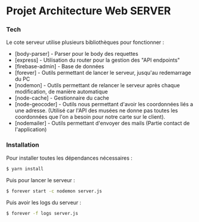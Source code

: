 # Projet Architecture Web SERVER

### Tech

Le cote serveur utilise plusieurs bibliothèques pour fonctionner :

* [body-parser] - Parser pour le body des requettes
* [express] - Utilisation du router pour la gestion des "API endpoints"
* [firebase-admin] - Base de données
* [forever] - Outils permettant de lancer le serveur, jusqu'au redemarrage du PC
* [nodemon] - Outils permettant de relancer le serveur après chaque modification, de manière automatique
* [node-cache] - Gestionnaire du cache
* [node-geocoder] - Outils nous permettant d'avoir les coordonnées liés a une adresse. (Utilisé car l'API des musées ne donne pas toutes les coordonnées que l'on a besoin pour notre carte sur le client).
* [nodemailer] - Outils permettant d'envoyer des mails (Partie contact de l'application)

### Installation

Pour installer toutes les dépendances nécessaires  : 

```sh
$ yarn install
```

Puis pour lancer le serveur : 

```sh
$ forever start -c nodemon server.js
```

Puis avoir les logs du serveur : 

```sh
$ forever -f logs server.js
```
